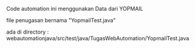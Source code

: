 Code automation ini menggunakan Data dari YOPMAIL 

file penugasan bernama "YopmailTest.java"

ada di directory :
webautomationjava/src/test/java/TugasWebAutomation/YopmailTest.java

